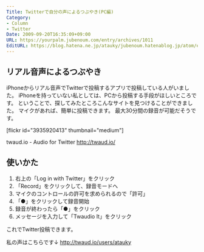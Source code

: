 ```yaml
---
Title: Twitterで自分の声によるつぶやき(PC編)
Category:
- Column
- Twitter
Date: 2009-09-20T16:35:09+09:00
URL: https://yourpalm.jubenoum.com/entry/archives/1011
EditURL: https://blog.hatena.ne.jp/atauky/jubenoum.hatenablog.jp/atom/entry/6653458415120885133
---
```



<h2>リアル音声によるつぶやき</h2>

iPhoneからリアル音声でTwitterで投稿するアプリで投稿している人がいました。
iPhoneを持っていない私としては、PCから投稿する手段がほしいところです。
ということで、探してみたところこんなサイトを見つけることができました。
マイクがあれば、簡単に投稿できます。
最大30分間の録音が可能だそうです。

[flickr id="3935920413" thumbnail="medium"]

twaud.io - Audio for Twitter
<a href="http://twaud.io/" title="twaud.io - Audio for Twitter">http://twaud.io/</a>


<h2>使いかた</h2>
<ol>
	<li>右上の「Log in with Twitter」をクリック</li>
	<li>「Record」をクリックして、録音モードへ</li>
	<li>マイクのコントロールの許可を求められるので「許可」</li>
	<li>「●」をクリックして録音開始</li>
	<li>録音が終わったら「●」をクリック</li>
	<li>メッセージを入力して「Twaudio It」をクリック</li>
</ol>
これでTwitter投稿できます。

私の声はこちらです↓
<a href="http://twaud.io/users/atauky" title="twaud.io - Audio for Twitter - Takuya Y./ベン's clips">http://twaud.io/users/atauky</a>

